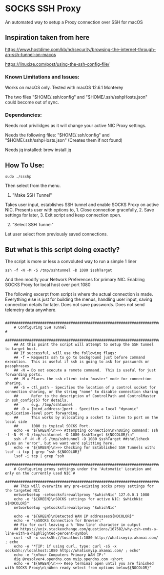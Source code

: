 # SOCKS SSH Proxy
An automated way to setup a Proxy connection over SSH for macOS

## Inspiration taken from here
https://www.hostdime.com/kb/hd/security/browsing-the-internet-through-an-ssh-tunnel-on-macos

https://linuxize.com/post/using-the-ssh-config-file/


### Known Limitations and Issues:
Works on macOS only. Tested with macOS 12.6.1 Monterey

The two files "$HOME/.ssh/config" and "$HOME/.ssh/sshpHosts.json" could become out of sync.

### Dependancies:
Needs root privilidges as it will change your active NIC Proxy settings.

Needs the following files: "$HOME/.ssh/config" and "$HOME/.ssh/sshpHosts.json" (Creates them if not found)

Needs jq installed: brew install jq

## How To Use:
```sudo ./ssshp```

Then select from the menu.

1. "Make SSH Tunnel"

Takes user input, establishes SSH tunnel and enable SOCKS Proxy on active NIC.
Presents user with options to, 1. Close connection gracefully, 2. Save settings for later, 3. Exit script and keep connection open.

2. "Select SSH Tunnel"

Let user select from previously saved connections.

## But what is this script doing exactly?

The script is more or less a convoluted way to run a simple 1 liner

```ssh -f -N -M -S /tmp/sshtunnel -D 1080 $sshTarget```

And then modify your Network Preferences for primary NIC. Enabling SOCKS Proxy for local host over port 1080

The following excerpt from script is where the actual connection is made. Everything else is just for building the menus, handling user input, saving connection details for later. Does not save passwords. Does not send telemetry data anywhere.

```
    ################################################################################################
    # Configuring SSH Tunnel                                                                       #
    ################################################################################################
    ## At this point the script will attempt to setup the SSH tunnel to target host.
    ## If successful, will use the following flags:
    ## -f = Requests ssh to go to background just before command execution.  This is useful if ssh is going to ask for passwords or passphrases
    ## -N = Do not execute a remote command.  This is useful for just forwarding ports.
    ## -M = Places the ssh client into "master" mode for connection sharing.
    ## -S = ctl_path - Specifies the location of a control socket for connection sharing, or the string "none" to disable connection sharing
    ##      Refer to the description of ControlPath and ControlMaster in ssh_config(5) for details.
    ##      e.g. /tmp/sshtunnel
    ## -D = [bind_address:]port - Specifies a local "dynamic" application-level port forwarding. 
    ##      This works by allocating a socket to listen to port on the local side
    ##      1080 is typical SOCKS Port.
    echo -e "${GREEN}\n>>> Attempting connection\n\nUsing command: ssh -f -N -M -S /tmp/sshtunnel -D 1080 $sshTarget ${NOCOLOR}\n"
    ssh -f -N -M -S /tmp/sshtunnel -D 1080 $sshTarget ##shellcheck gives an 'error', but we want word splitting here.
    echo -e "${GREEN}\n>>> Checking for Established SSH Tunnels with: lsof -i tcp | grep ^ssh ${NOCOLOR}"
    lsof -i tcp | grep ^ssh
    ################################################################################################
    # Configuring proxy settings under the 'Automatic' Location and only on the currently used NIC #
    ################################################################################################
    ## This will overwrite any pre-existing socks proxy settings for the targeted NIC
    networksetup -setsocksfirewallproxy "$whichNic" 127.0.0.1 1080
    echo -e "${GREEN}\nSOCKS settings for active NIC: $whichNic ${NOCOLOR}"
    networksetup -getsocksfirewallproxy "$whichNic"

    echo -e "${GREEN}\nDetected WAN IP addresses${NOCOLOR}"
    echo -e "\nSOCKS Connection for Browser:"
    ## Fix for curl leaving a % 'New line' character in output
    ## https://unix.stackexchange.com/questions/167582/why-zsh-ends-a-line-with-a-highlighted-percent-symbol
    curl -sS -x socks5h://localhost:1080 http://whatismyip.akamai.com/ ; echo
    echo -e "*TIP: if using curl, type: curl -sS -x socks5h://localhost:1080 http://whatismyip.akamai.com/ ; echo"
    echo -e "\nYour Computers Primary WAN IP:"
    dig @resolver4.opendns.com myip.opendns.com +short
    echo -e "${GREEN}\n>>> Keep terminal open until you are finished with SOCKS Proxy\n\nWhen ready select from options below${NOCOLOR}"
```
